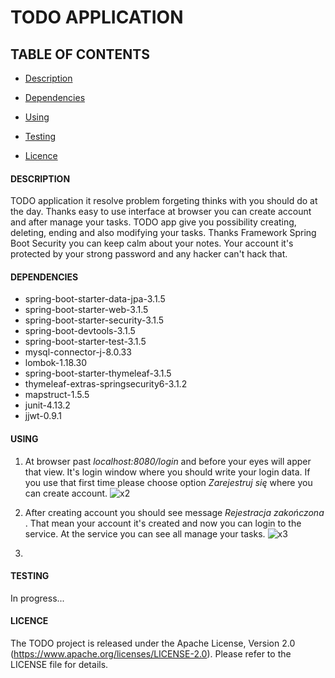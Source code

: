 # TODO APPLICATION #

## TABLE OF CONTENTS ##
* <a href="https://github.com/JavaDawid/TODO#description"> Description </a>

* <a href="https://github.com/JavaDawid/TODO#dependencies"> Dependencies </a>

* <a href=""> Using </a>

* <a href="https://github.com/JavaDawid/TODO#testing"> Testing </a>

* <a href="https://github.com/JavaDawid/TODO#licence"> Licence </a>


#### DESCRIPTION ####

TODO application it resolve problem forgeting thinks with you should do at the day. Thanks easy to use interface at browser you can create account and after manage your tasks.
TODO app give you possibility creating, deleting, ending and also modifying your tasks. Thanks Framework Spring Boot Security you can keep calm about your notes. Your account it's protected by your strong password and any hacker can't hack that.



#### DEPENDENCIES ####

  - spring-boot-starter-data-jpa-3.1.5
  - spring-boot-starter-web-3.1.5
  - spring-boot-starter-security-3.1.5
  - spring-boot-devtools-3.1.5
  - spring-boot-starter-test-3.1.5
  - mysql-connector-j-8.0.33
  - lombok-1.18.30
  - spring-boot-starter-thymeleaf-3.1.5
  - thymeleaf-extras-springsecurity6-3.1.2
  - mapstruct-1.5.5
  - junit-4.13.2
  - jjwt-0.9.1


  #### USING ####

  1.  At browser past <i> localhost:8080/login </i> and before your eyes will apper that view. It's login window where you should write your login data. If you use that first time please choose option <i> Zarejestruj się </i> where you can create account. 
      ![x2](https://github.com/JavaDawid/TODO/assets/122672760/73c1a19c-2e75-4fa0-bc98-7d02b884177a)

  2. After creating account you should see message <i> Rejestracja zakończona </i>. That mean your account it's created and now you can login to the service. At the service you can see all manage your tasks.
      ![x3](https://github.com/JavaDawid/TODO/assets/122672760/4e25f71e-c829-46b2-be75-faa7d4fa3a62)

  3. 
  #### TESTING ####
  In progress...
  
  #### LICENCE ####

The TODO project is released under the Apache License, Version 2.0 (https://www.apache.org/licenses/LICENSE-2.0). Please refer to the LICENSE file for details.
  
